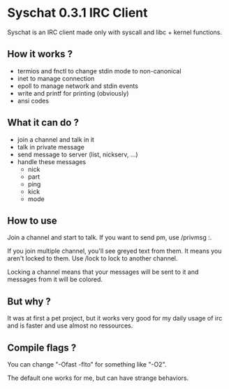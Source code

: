# Syschat 0.3.1 IRC Client

Syschat is an IRC client made only with syscall and libc + kernel functions.

## How it works ?

- termios and fnctl to change stdin mode to non-canonical
- inet to manage connection
- epoll to manage network and stdin events
- write and printf for printing (obviously)
- ansi codes

## What it can do ?

- join a channel and talk in it
- talk in private message
- send message to server (list, nickserv, ...)
- handle these messages
    - nick
    - part
    - ping
    - kick
    - mode

## How to use

Join a channel and start to talk. If you want to send pm, use /privmsg <username> :<your text>.

If you join multiple channel, you'll see greyed text from them. It means you aren't locked to them. Use /lock <channel> to lock to another channel.

Locking a channel means that your messages will be sent to it and messages from it will be colored.

## But why ?

It was at first a pet project, but it works very good for my daily usage of irc and is faster and use almost no ressources.

## Compile flags ?

You can change "-Ofast -flto" for something like "-O2".

The default one works for me, but can have strange behaviors.
